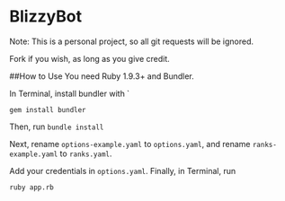 BlizzyBot
=============
Note: This is a personal project, so all git requests will be ignored. 

Fork if you wish, as long as you give credit.

##How to Use
You need Ruby 1.9.3+ and Bundler.

In Terminal, install bundler with `
```
gem install bundler
```
Then, run 
```bundle install```

Next, rename `options-example.yaml` to `options.yaml`, and rename `ranks-example.yaml` to `ranks.yaml`.<br>

Add your credentials in `options.yaml`. Finally, in Terminal, run 
```
ruby app.rb
```
